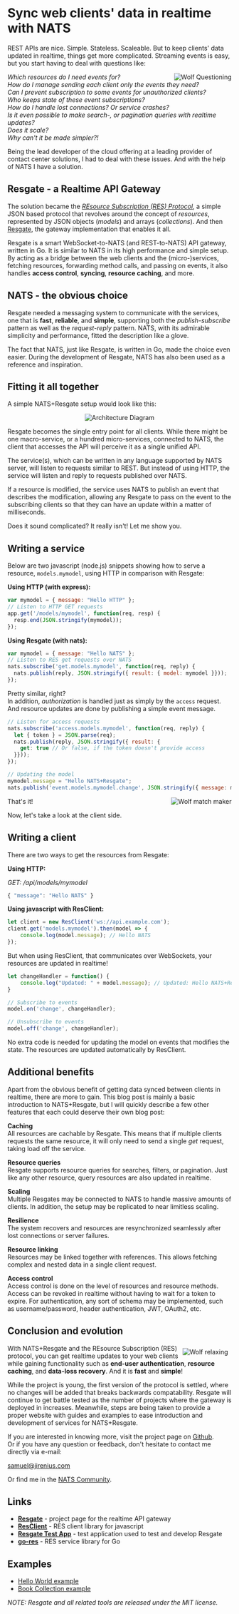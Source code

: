 # Sync web clients' data in realtime with NATS

REST APIs are nice. Simple. Stateless. Scaleable. But to keep clients' data updated in realtime, things get more complicated. Streaming events is easy, but you start having to deal with questions like:

<img align="right" alt="Wolf Questioning" src="wolf_questioning_150x240.png">

*Which resources do I need events for?*  
*How do I manage sending each client only the events they need?*  
*Can I prevent subscription to some events for unauthorized clients?*  
*Who keeps state of these event subscriptions?*  
*How do I handle lost connections? Or service crashes?*  
*Is it even possible to make search-, or pagination queries with realtime updates?*  
*Does it scale?*  
*Why can't it be made simpler?!*

Being the lead developer of the cloud offering at a leading provider of contact center solutions, I had to deal with these issues. And with the help of NATS I have a solution.

## Resgate - a Realtime API Gateway
The solution became the [*REsource Subscription (RES) Protocol*](https://github.com/jirenius/resgate/blob/master/docs/res-protocol.md), a simple JSON based protocol that revolves around the concept of *resources*, represented by JSON objects (*models*) and arrays (*collections*). And then [Resgate](https://github.com/jirenius/resgate), the gateway implementation that enables it all.

Resgate is a smart WebSocket-to-NATS (and REST-to-NATS) API gateway, written in Go. It is similar to NATS in its high performance and simple setup. By acting as a bridge between the web clients and the (micro-)services, fetching resources, forwarding method calls, and passing on events, it also handles **access control**, **syncing**, **resource caching**, and more.

## NATS - the obvious choice
Resgate needed a messaging system to communicate with the services, one that is **fast**, **reliable**, and **simple**, supporting both the *publish-subscribe* pattern as well as the *request-reply* pattern. NATS, with its admirable simplicity and performance, fitted the description like a glove.

The fact that NATS, just like Resgate, is written in Go, made the choice even easier. During the development of Resgate, NATS has also been used as a reference and inspiration.

## Fitting it all together
A simple NATS+Resgate setup would look like this:

<p align="center">
<img class="img-responsive center-block" alt="Architecture Diagram" src="simple-res-network-icon.svg">
</p>

Resgate becomes the single entry point for all clients. While there might be one macro-service, or a hundred micro-services, connected to NATS, the client that accesses the API will perceive it as a single unified API.

The service(s), which can be written in any language supported by NATS server, will listen to requests similar to REST. But instead of using HTTP, the service will listen and reply to requests published over NATS.

If a resource is modified, the service uses NATS to publish an event that describes the modification, allowing any Resgate to pass on the event to the subscribing clients so that they can have an update within a matter of milliseconds.

Does it sound complicated? It really isn't! Let me show you.

## Writing a service

Below are two javascript (node.js) snippets showing how to serve a resource, `models.mymodel`, using HTTP in comparison with Resgate:

**Using HTTP (with express):**
```js
var mymodel = { message: "Hello HTTP" };
// Listen to HTTP GET requests
app.get('/models/mymodel', function(req, resp) {
  resp.end(JSON.stringify(mymodel));
});
```

**Using Resgate (with nats):** 
```js
var mymodel = { message: "Hello NATS" };
// Listen to RES get requests over NATS
nats.subscribe('get.models.mymodel', function(req, reply) {
  nats.publish(reply, JSON.stringify({ result: { model: mymodel }}));
});
```
Pretty similar, right?  
In addition, *authorization* is handled just as simply by the `access` request.  
And resource updates are done by publishing a simple event message.
```js
// Listen for access requests
nats.subscribe('access.models.mymodel', function(req, reply) {
  let { token } = JSON.parse(req);
  nats.publish(reply, JSON.stringify({ result: {
    get: true // Or false, if the token doesn't provide access
  }}));
});

// Updating the model
mymodel.message = "Hello NATS+Resgate";
nats.publish('event.models.mymodel.change', JSON.stringify({ message: mymodel.message }));
```

<img align="right" alt="Wolf match maker" src="wolf_now_kiss_135x240.png">

That's it!

Now, let's take a look at the client side.

## Writing a client

There are two ways to get the resources from Resgate:

**Using HTTP:**

*GET: /api/models/mymodel*  
```js
{ "message": "Hello NATS" }
```

**Using javascript with ResClient:**
```js
let client = new ResClient('ws://api.example.com');
client.get('models.mymodel').then(model => {
    console.log(model.message); // Hello NATS
});
```

But when using ResClient, that communicates over WebSockets, your resources are updated in realtime!
```js
let changeHandler = function() {
    console.log("Updated: " + model.message); // Updated: Hello NATS+Resgate
}

// Subscribe to events
model.on('change', changeHandler);

// Unsubscribe to events
model.off('change', changeHandler);
```

No extra code is needed for updating the model on events that modifies the state. The resources are updated automatically by ResClient.

## Additional benefits

Apart from the obvious benefit of getting data synced between clients in realtime, there are more to gain. This blog post is mainly a basic introduction to NATS+Resgate, but I will quickly describe a few other features that each could deserve their own blog post:

**Caching**  
All resources are cachable by Resgate. This means that if multiple clients requests the same resource, it will only need to send a single *get* request, taking load off the service.

**Resource queries**  
Resgate supports resource queries for searches, filters, or pagination. Just like any other resource, query resources are also updated in realtime.

**Scaling**  
Multiple Resgates may be connected to NATS to handle massive amounts of clients. In addition, the setup may be replicated to near limitless scaling.

**Resilience**  
The system recovers and resources are resynchronized seamlessly after lost connections or server failures.  

**Resource linking**  
Resources may be linked together with references. This allows fetching complex and nested data in a single client request.

**Access control**  
Access control is done on the level of resources and resource methods. Access can be revoked in realtime without having to wait for a token to expire. For authentication, any sort of schema may be implemented, such as username/password, header authentication, JWT, OAuth2, etc.

## Conclusion and evolution

<img align="right" style="margin: 8px 8px" alt="Wolf relaxing" src="wolf_relaxing_210x156.png">

 With NATS+Resgate and the REsource Subscription (RES) protocol, you can get realtime updates to your web clients while gaining functionality such as **end-user authentication**, **resource caching**, and **data-loss recovery**. And it is **fast** and **simple**!

 While the project is young, the first version of the protocol is settled, where no changes will be added that breaks backwards compatability. Resgate will continue to get battle tested as the number of projects where the gateway is deployed in increases. Meanwhile, steps are being taken to provide a proper website with guides and examples to ease introduction and development of services for NATS+Resgate.
 
If you are interested in knowing more, visit the project page on [Github](https://github.com/jirenius/resgate).  
Or if you have any question or feedback, don't hesitate to contact me directly via e-mail:

[&#115;&#097;&#109;&#117;&#101;&#108;&#064;&#106;&#105;&#114;&#101;&#110;&#105;&#117;&#115;&#046;&#099;&#111;&#109;](mailto:&#115;&#097;&#109;&#117;&#101;&#108;&#064;&#106;&#105;&#114;&#101;&#110;&#105;&#117;&#115;&#046;&#099;&#111;&#109;)

Or find me in the [NATS Community](https://natsio.slack.com/messages/DBET737GV).

## Links
* **[Resgate](https://github.com/jirenius/resgate)** - project page for the realtime API gateway
* **[ResClient](https://www.npmjs.com/package/resclient)** - RES client library for javascript
* **[Resgate Test App](https://github.com/jirenius/resgate-test-app)** - test application used to test and develop Resgate
* **[go-res](https://github.com/jirenius/go-res)** - RES service library for Go


## Examples
* [Hello World example](https://github.com/jirenius/resgate/tree/master/examples/hello-world)
* [Book Collection example](https://github.com/jirenius/resgate/tree/master/examples/book-collection)


*NOTE: Resgate and all related tools are released under the MIT license.*
